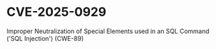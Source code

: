 # CVE-2025-0929
Improper Neutralization of Special Elements used in an SQL Command ('SQL Injection') (CWE-89)
